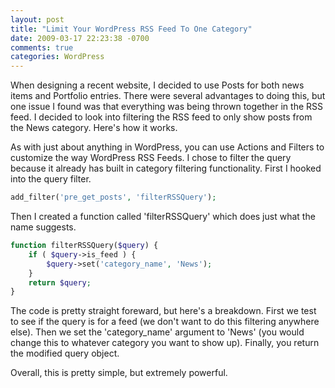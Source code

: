 ```yaml
---
layout: post
title: "Limit Your WordPress RSS Feed To One Category"
date: 2009-03-17 22:23:38 -0700
comments: true
categories: WordPress
---
```


When designing a recent website, I decided to use Posts for both news items and Portfolio entries. There were several advantages to doing this, but one issue I found was that everything was being thrown together in the RSS feed. I decided to look into filtering the RSS feed to only show posts from the News category. Here's how it works.

As with just about anything in WordPress, you can use Actions and Filters to customize the way WordPress RSS Feeds. I chose to filter the query because it already has built in category filtering functionality. First I hooked into the query filter.

```php
add_filter('pre_get_posts', 'filterRSSQuery');
```

Then I created a function called 'filterRSSQuery' which does just what the name suggests.

```php
function filterRSSQuery($query) {
	if ( $query->is_feed ) {
		$query->set('category_name', 'News');
	}
	return $query;
}
```

The code is pretty straight foreward, but here's a breakdown. First we test to see if the query is for a feed (we don't want to do this filtering anywhere else). Then we set the 'category_name' argument to 'News' (you would change this to whatever category you want to show up). Finally, you return the modified query object.

Overall, this is pretty simple, but extremely powerful.